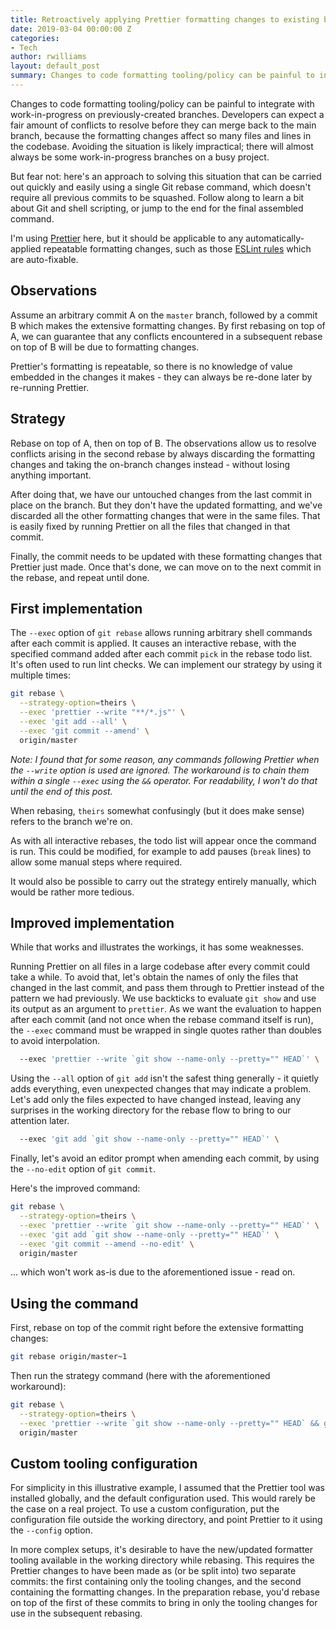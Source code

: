 ```yaml
---
title: Retroactively applying Prettier formatting changes to existing branches
date: 2019-03-04 00:00:00 Z
categories:
- Tech
author: rwilliams
layout: default_post
summary: Changes to code formatting tooling/policy can be painful to integrate with work-in-progress branches. Here's an approach to solving the situation quickly and easily using a single Git rebase command.
---
```


Changes to code formatting tooling/policy can be painful to integrate with work-in-progress on previously-created branches. Developers can expect a fair amount of conflicts to resolve before they can merge back to the main branch, because the formatting changes affect so many files and lines in the codebase. Avoiding the situation is likely impractical; there will almost always be some work-in-progress branches on a busy project.

But fear not: here's an approach to solving this situation that can be carried out quickly and easily using a single Git rebase command, which doesn't require all previous commits to be squashed. Follow along to learn a bit about Git and shell scripting, or jump to the end for the final assembled command.

I'm using [Prettier](https://prettier.io) here, but it should be applicable to any automatically-applied repeatable formatting changes, such as those [ESLint rules](https://eslint.org/docs/rules) which are auto-fixable.


## Observations
Assume an arbitrary commit A on the `master` branch, followed by a commit B which makes the extensive formatting changes. By first rebasing on top of A, we can guarantee that any conflicts encountered in a subsequent rebase on top of B will be due to formatting changes.

Prettier's formatting is repeatable, so there is no knowledge of value embedded in the changes it makes - they can always be re-done later by re-running Prettier.


## Strategy
Rebase on top of A, then on top of B. The observations allow us to resolve conflicts arising in the second rebase by always discarding the formatting changes and taking the on-branch changes instead - without losing anything important.

After doing that, we have our untouched changes from the last commit in place on the branch. But they don't have the updated formatting, and we've discarded all the other formatting changes that were in the same files. That is easily fixed by running Prettier on all the files that changed in that commit.

Finally, the commit needs to be updated with these formatting changes that Prettier just made. Once that's done, we can move on to the next commit in the rebase, and repeat until done.


## First implementation
The `--exec` option of `git rebase` allows running arbitrary shell commands after each commit is applied. It causes an interactive rebase, with the specified command added after each commit `pick` in the rebase todo list. It's often used to run lint checks. We can implement our strategy by using it multiple times:

~~~ bash
git rebase \
  --strategy-option=theirs \
  --exec 'prettier --write "**/*.js"' \
  --exec 'git add --all' \
  --exec 'git commit --amend' \
  origin/master
~~~

*Note: I found that for some reason, any commands following Prettier when the `--write` option is used are ignored. The workaround is to chain them within a single `--exec` using the `&&` operator. For readability, I won't do that until the end of this post.*

When rebasing, `theirs` somewhat confusingly (but it does make sense) refers to the branch we're on.

As with all interactive rebases, the todo list will appear once the command is run. This could be modified, for example to add pauses (`break` lines) to allow some manual steps where required.

It would also be possible to carry out the strategy entirely manually, which would be rather more tedious.


## Improved implementation
While that works and illustrates the workings, it has some weaknesses.

Running Prettier on all files in a large codebase after every commit could take a while. To avoid that, let's obtain the names of only the files that changed in the last commit, and pass them through to Prettier instead of the pattern we had previously. We use backticks to evaluate `git show` and use its output as an argument to `prettier`. As we want the evaluation to happen after each commit (and not once when the rebase command itself is run), the `--exec` command must be wrapped in single quotes rather than doubles to avoid interpolation.

~~~ bash
  --exec 'prettier --write `git show --name-only --pretty="" HEAD`' \
~~~

Using the `--all` option of `git add` isn't the safest thing generally - it quietly adds everything, even unexpected changes that may indicate a problem. Let's add only the files expected to have changed instead, leaving any surprises in the working directory for the rebase flow to bring to our attention later.

~~~ bash
  --exec 'git add `git show --name-only --pretty="" HEAD`' \
~~~

Finally, let's avoid an editor prompt when amending each commit, by using the `--no-edit` option of `git commit`.

Here's the improved command:

~~~ bash
git rebase \
  --strategy-option=theirs \
  --exec 'prettier --write `git show --name-only --pretty="" HEAD`' \
  --exec 'git add `git show --name-only --pretty="" HEAD`' \
  --exec 'git commit --amend --no-edit' \
  origin/master
~~~

... which won't work as-is due to the aforementioned issue - read on.


## Using the command
First, rebase on top of the commit right before the extensive formatting changes:

~~~ bash
git rebase origin/master~1
~~~

Then run the strategy command (here with the aforementioned workaround):

~~~ bash
git rebase \
  --strategy-option=theirs \
  --exec 'prettier --write `git show --name-only --pretty="" HEAD` && git add `git show --name-only --pretty="" HEAD` && git commit --amend --no-edit' \
  origin/master
~~~


## Custom tooling configuration
For simplicity in this illustrative example, I assumed that the Prettier tool was installed globally, and the default configuration used. This would rarely be the case on a real project. To use a custom configuration, put the configuration file outside the working directory, and point Prettier to it using the `--config` option.

In more complex setups, it's desirable to have the new/updated formatter tooling available in the working directory while rebasing. This requires the Prettier changes to have been made as (or be split into) two separate commits: the first containing only the tooling changes, and the second containing the formatting changes. In the preparation rebase, you'd rebase on top of the first of these commits to bring in only the tooling changes for use in the subsequent rebasing.
